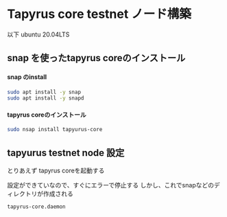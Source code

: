 # Tapyrus core testnet ノード構築

以下 ubuntu 20.04LTS

## snap を使ったtapyrus coreのインストール

#### snap のinstall

```bash
sudo apt install -y snap
sudo apt install -y snapd
```

#### tapyrus coreのインストール

```bash
sudo nsap install tapyurus-core
```

## tapyurus testnet node 設定

とりあえず  tapyrus coreを起動する

設定ができていなので、すぐにエラーで停止する
しかし、これでsnapなどのディレクトリが作成される

```bash
tapyrus-core.daemon
```

